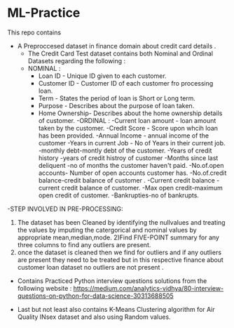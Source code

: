 # ML-Practice

This repo contains 
- A Preproccesed dataset in finance domain about credit card details .
     - The Credit Card Test dataset contains both Nominal and Ordinal Datasets regarding the following :
     - NOMINAL : 
          - Loan ID - Unique ID given to each customer.
          - Customer ID - Customer ID of each customer fro processing loan.
          - Term - States the period of loan is Short or Long term.
          - Purpose - Describes about the purpose of loan taken.
          - Home Ownership- Describes about the home ownership details of customer. 
     -ORDINAL :
          -Current loan amount - loan amount taken by the customer.
          -Credit Score - Score upon whcih loan has been provided.
          -Annual Income - annual income of the customer
          -Years in current Job - No of Years in their current job.
          -monthly debt-montly debt of the customer.
          -Years of credit history -years of credit histroy of customer
          -Months since last deliquent -no of months the customer haven't paid.
          -No.of.open accounts- Number of open accounts customer has.
          -No.of.credit balance-credit balance of customer .
          -Current credit balance -current credit balance of customer.
          -Max open credit-maximum open credit of customer.
          -Bankrupties-no of bankrupts.
          
-STEP INVOLVED IN PRE-PROCESSING:
1) The dataset has been Cleaned by identifying the nullvalues and treating the values by imputing the catergorical and nominal values by appropriate 
mean,median,mode.
2)Find FIVE-POINT summary for any three columns to find any outliers are present.
3) once the dataset is cleaned then we find for outliers and if any outliers are present they need to be treated but in this respective finance about customer loan dataset no outliers are not present .


- Contains Practiced Python interview questions solutions from the following website :
      https://medium.com/analytics-vidhya/80-interview-questions-on-python-for-data-science-30313688505
      
- Last but not least also contains K-Means Clustering algorithm for Air Quality INsex dataset and also using Random values.
